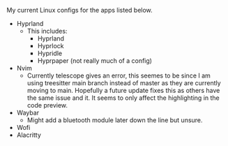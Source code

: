 My current Linux configs for the apps listed below.

- Hyprland
    - This includes:
      - Hyprland
      - Hyprlock
      - Hypridle
      - Hyprpaper (not really much of a config) 
- Nvim
    - Currently telescope gives an error, this seemes to be
      since I am using treesitter main branch instead of master
      as they are currently moving to main. Hopefully a future
      update fixes this as others have the same issue and it. 
      It seems to only affect the highlighting in the code preview.
- Waybar 
    - Might add a bluetooth module later down the line but unsure.
- Wofi 
- Alacritty

